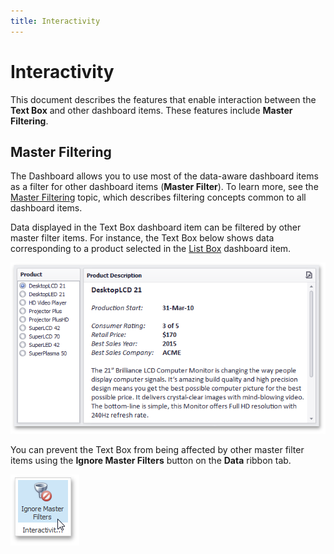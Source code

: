 ```yaml
---
title: Interactivity
---
```

# Interactivity
This document describes the features that enable interaction between the **Text Box** and other dashboard items. These features include **Master Filtering**.

## Master Filtering
The Dashboard allows you to use most of the data-aware dashboard items as a filter for other dashboard items (**Master Filter**). To learn more, see the [Master Filtering](../../../../../dashboard-for-desktop/articles/dashboard-designer/interactivity/master-filtering.md) topic, which describes filtering concepts common to all dashboard items.

Data displayed in the Text Box dashboard item can be filtered by other master filter items. For instance, the Text Box below shows data corresponding to a product selected in the [List Box](../../../../../dashboard-for-desktop/articles/dashboard-designer/designing-dashboard-items/filter-elements/filter-elements-overview.md) dashboard item.

![MainFeatures_TextEditor](../../../../images/Img18215.png)

You can prevent the Text Box from being affected by other master filter items using the **Ignore Master Filters** button on the **Data** ribbon tab.

![Pivot_IgnoreMasterFilters_Ribbon](../../../../images/Img25865.png)